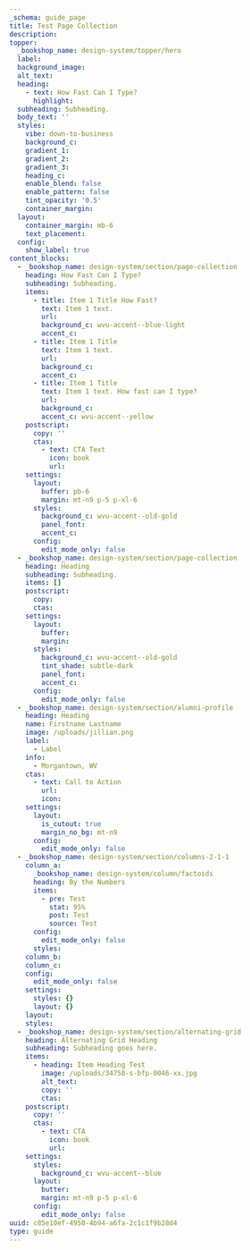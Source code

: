 ```yaml
---
_schema: guide_page
title: Test Page Collection
description:
topper:
  _bookshop_name: design-system/topper/hero
  label:
  background_image:
  alt_text:
  heading:
    - text: How Fast Can I Type?
      highlight:
  subheading: Subheading.
  body_text: ''
  styles:
    vibe: down-to-business
    background_c:
    gradient_1:
    gradient_2:
    gradient_3:
    heading_c:
    enable_blend: false
    enable_pattern: false
    tint_opacity: '0.5'
    container_margin:
  layout:
    container_margin: mb-6
    text_placement:
  config:
    show_label: true
content_blocks:
  - _bookshop_name: design-system/section/page-collection
    heading: How Fast Can I Type?
    subheading: Subheading.
    items:
      - title: Item 1 Title How Fast?
        text: Item 1 text.
        url:
        background_c: wvu-accent--blue-light
        accent_c:
      - title: Item 1 Title
        text: Item 1 text.
        url:
        background_c:
        accent_c:
      - title: Item 1 Title
        text: Item 1 text. How fast can I type?
        url:
        background_c:
        accent_c: wvu-accent--yellow
    postscript:
      copy: ''
      ctas:
        - text: CTA Text
          icon: book
          url:
    settings:
      layout:
        buffer: pb-6
        margin: mt-n9 p-5 p-xl-6
      styles:
        background_c: wvu-accent--old-gold
        panel_font:
        accent_c:
      config:
        edit_mode_only: false
  - _bookshop_name: design-system/section/page-collection
    heading: Heading
    subheading: Subheading.
    items: []
    postscript:
      copy:
      ctas:
    settings:
      layout:
        buffer:
        margin:
      styles:
        background_c: wvu-accent--old-gold
        tint_shade: subtle-dark
        panel_font:
        accent_c:
      config:
        edit_mode_only: false
  - _bookshop_name: design-system/section/alumni-profile
    heading: Heading
    name: Firstname Lastname
    image: /uploads/jillian.png
    label:
      - Label
    info:
      - Morgantown, WV
    ctas:
      - text: Call to Action
        url:
        icon:
    settings:
      layout:
        is_cutout: true
        margin_no_bg: mt-n9
      config:
        edit_mode_only: false
  - _bookshop_name: design-system/section/columns-2-1-1
    column_a:
      _bookshop_name: design-system/column/factoids
      heading: By the Numbers
      items:
        - pre: Test
          stat: 95%
          post: Test
          source: Test
      config:
        edit_mode_only: false
      styles:
    column_b:
    column_c:
    config:
      edit_mode_only: false
    settings:
      styles: {}
      layout: {}
    layout:
    styles:
  - _bookshop_name: design-system/section/alternating-grid
    heading: Alternating Grid Heading
    subheading: Subheading goes here.
    items:
      - heading: Item Heading Test
        image: /uploads/34750-s-bfp-0046-xx.jpg
        alt_text:
        copy: ''
        ctas:
    postscript:
      copy: ''
      ctas:
        - text: CTA
          icon: book
          url:
    settings:
      styles:
        background_c: wvu-accent--blue
      layout:
        butter:
        margin: mt-n9 p-5 p-xl-6
      config:
        edit_mode_only: false
uuid: c85e10ef-4950-4b94-a6fa-2c1c1f9b28d4
type: guide
---
```

